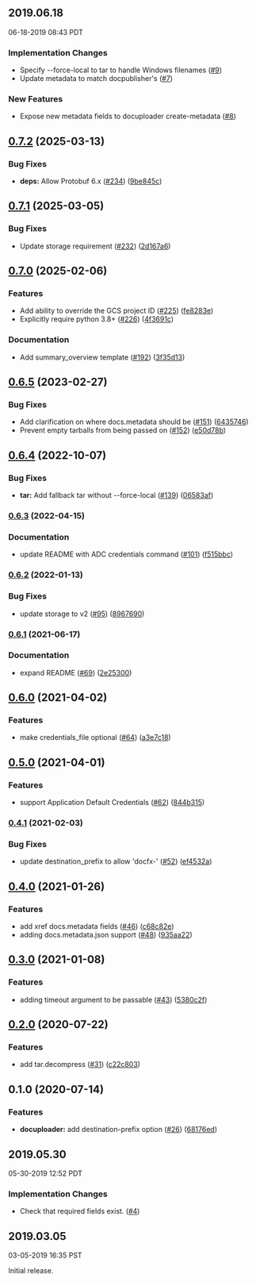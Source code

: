 ## 2019.06.18

06-18-2019 08:43 PDT

### Implementation Changes

- Specify --force-local to tar to handle Windows filenames ([#9](https://github.com/googleapis/docuploader/pull/9))
- Update metadata to match docpublisher's ([#7](https://github.com/googleapis/docuploader/pull/7))

### New Features

- Expose new metadata fields to docuploader create-metadata ([#8](https://github.com/googleapis/docuploader/pull/8))

## [0.7.2](https://github.com/googleapis/docuploader/compare/v0.7.1...v0.7.2) (2025-03-13)


### Bug Fixes

* **deps:** Allow Protobuf 6.x ([#234](https://github.com/googleapis/docuploader/issues/234)) ([9be845c](https://github.com/googleapis/docuploader/commit/9be845c809b000e6c31b7387c8e6eb4fde3a1e1e))

## [0.7.1](https://github.com/googleapis/docuploader/compare/v0.7.0...v0.7.1) (2025-03-05)


### Bug Fixes

* Update storage requirement ([#232](https://github.com/googleapis/docuploader/issues/232)) ([2d167a6](https://github.com/googleapis/docuploader/commit/2d167a68eecd52c7e4300239cc64a60150a17251))

## [0.7.0](https://github.com/googleapis/docuploader/compare/v0.6.5...v0.7.0) (2025-02-06)


### Features

* Add ability to override the GCS project ID ([#225](https://github.com/googleapis/docuploader/issues/225)) ([fe8283e](https://github.com/googleapis/docuploader/commit/fe8283e1ea4f5494a386a891aa28a3060e835981))
* Explicitly require python 3.8+ ([#226](https://github.com/googleapis/docuploader/issues/226)) ([4f3691c](https://github.com/googleapis/docuploader/commit/4f3691cd7ea1b98bc22fcc018daafb2074c19a68))


### Documentation

* Add summary_overview template ([#192](https://github.com/googleapis/docuploader/issues/192)) ([3f35d13](https://github.com/googleapis/docuploader/commit/3f35d135e8a8acb3ced910fd55c83e9967f7c70b))

## [0.6.5](https://github.com/googleapis/docuploader/compare/v0.6.4...v0.6.5) (2023-02-27)


### Bug Fixes

* Add clarification on where docs.metadata should be ([#151](https://github.com/googleapis/docuploader/issues/151)) ([6435746](https://github.com/googleapis/docuploader/commit/6435746eed252f39a6af01b09238c33288dcf615))
* Prevent empty tarballs from being passed on ([#152](https://github.com/googleapis/docuploader/issues/152)) ([e50d78b](https://github.com/googleapis/docuploader/commit/e50d78bd07462b074d222277bcead5f6b9f2b66c))

## [0.6.4](https://github.com/googleapis/docuploader/compare/v0.6.3...v0.6.4) (2022-10-07)


### Bug Fixes

* **tar:** Add fallback tar without --force-local ([#139](https://github.com/googleapis/docuploader/issues/139)) ([06583af](https://github.com/googleapis/docuploader/commit/06583afcfc23ad305af433015b4e0b370b107928))

### [0.6.3](https://github.com/googleapis/docuploader/compare/v0.6.2...v0.6.3) (2022-04-15)


### Documentation

* update README with ADC credentials command ([#101](https://github.com/googleapis/docuploader/issues/101)) ([f515bbc](https://github.com/googleapis/docuploader/commit/f515bbc1add620f9e11c7d5f002d3eb743762a64))

### [0.6.2](https://github.com/googleapis/docuploader/compare/v0.6.1...v0.6.2) (2022-01-13)


### Bug Fixes

* update storage to v2 ([#95](https://github.com/googleapis/docuploader/issues/95)) ([8967690](https://github.com/googleapis/docuploader/commit/8967690247ab972803963007bde8d1410140778c))

### [0.6.1](https://www.github.com/googleapis/docuploader/compare/v0.6.0...v0.6.1) (2021-06-17)


### Documentation

* expand README ([#69](https://www.github.com/googleapis/docuploader/issues/69)) ([2e25300](https://www.github.com/googleapis/docuploader/commit/2e25300378e77caaa092a30dabb1e66ca726deb8))

## [0.6.0](https://www.github.com/googleapis/docuploader/compare/v0.5.0...v0.6.0) (2021-04-02)


### Features

* make credentials_file optional ([#64](https://www.github.com/googleapis/docuploader/issues/64)) ([a3e7c18](https://www.github.com/googleapis/docuploader/commit/a3e7c1850f684057de8bfbca8e64f19c0cfe816a))

## [0.5.0](https://www.github.com/googleapis/docuploader/compare/v0.4.1...v0.5.0) (2021-04-01)


### Features

* support Application Default Credentials ([#62](https://www.github.com/googleapis/docuploader/issues/62)) ([844b315](https://www.github.com/googleapis/docuploader/commit/844b3150b1ce143ab6fac3f8866bc08d59c9f1fd))

### [0.4.1](https://www.github.com/googleapis/docuploader/compare/v0.4.0...v0.4.1) (2021-02-03)


### Bug Fixes

* update destination_prefix to allow 'docfx-' ([#52](https://www.github.com/googleapis/docuploader/issues/52)) ([ef4532a](https://www.github.com/googleapis/docuploader/commit/ef4532a409926cb65ec5629df536e46a026feab2))

## [0.4.0](https://www.github.com/googleapis/docuploader/compare/v0.3.0...v0.4.0) (2021-01-26)


### Features

* add xref docs.metadata fields ([#46](https://www.github.com/googleapis/docuploader/issues/46)) ([c68c82e](https://www.github.com/googleapis/docuploader/commit/c68c82e09b50802237ae30990b959bddade1c517))
* adding docs.metadata.json support ([#48](https://www.github.com/googleapis/docuploader/issues/48)) ([935aa22](https://www.github.com/googleapis/docuploader/commit/935aa221c91ae58b8e404bc229ff7ea34698e302))

## [0.3.0](https://www.github.com/googleapis/docuploader/compare/v0.2.0...v0.3.0) (2021-01-08)


### Features

* adding timeout argument to be passable ([#43](https://www.github.com/googleapis/docuploader/issues/43)) ([5380c2f](https://www.github.com/googleapis/docuploader/commit/5380c2fc1da51c1b89c7b8251b575e84bde6a5f3))

## [0.2.0](https://www.github.com/googleapis/docuploader/compare/v0.1.0...v0.2.0) (2020-07-22)


### Features

* add tar.decompress ([#31](https://www.github.com/googleapis/docuploader/issues/31)) ([c22c803](https://www.github.com/googleapis/docuploader/commit/c22c803ad3d59076bf0d3ba78f25d99c7a6375f6))

## 0.1.0 (2020-07-14)


### Features

* **docuploader:** add destination-prefix option ([#26](https://www.github.com/googleapis/docuploader/issues/26)) ([68176ed](https://www.github.com/googleapis/docuploader/commit/68176ed98b80a16ab68e58003e61ceeeab68033f))

## 2019.05.30

05-30-2019 12:52 PDT

### Implementation Changes
- Check that required fields exist. ([#4](https://github.com/googleapis/docuploader/pull/4))

## 2019.03.05

03-05-2019 16:35 PST

Initial release.
